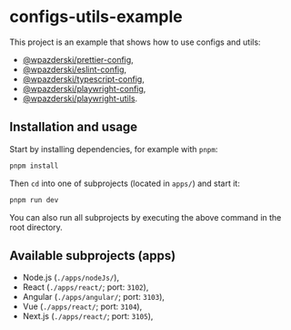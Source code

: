 # configs-utils-example

This project is an example that shows how to use configs and utils:

- [@wpazderski/prettier-config](https://github.com/wpazderski/prettier-config),
- [@wpazderski/eslint-config](https://github.com/wpazderski/eslint-config),
- [@wpazderski/typescript-config](https://github.com/wpazderski/typescript-config),
- [@wpazderski/playwright-config](https://github.com/wpazderski/playwright-config),
- [@wpazderski/playwright-utils](https://github.com/wpazderski/playwright-utils).

## Installation and usage

Start by installing dependencies, for example with `pnpm`:

```sh
pnpm install
```

Then `cd` into one of subprojects (located in `apps/`) and start it:

```sh
pnpm run dev
```

You can also run all subprojects by executing the above command in the root directory.

## Available subprojects (apps)

- Node.js (`./apps/nodeJs/`),
- React (`./apps/react/`; port: `3102`),
- Angular (`./apps/angular/`; port: `3103`),
- Vue (`./apps/react/`; port: `3104`),
- Next.js (`./apps/react/`; port: `3105`),
